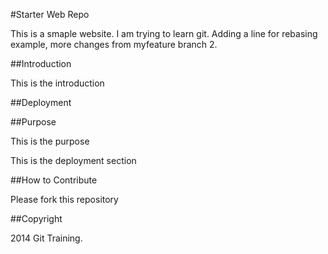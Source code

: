 #Starter Web Repo

This is a smaple website.  I am trying to learn git.
Adding a line for rebasing example,
more changes from myfeature branch 2.

##Introduction

This is the introduction

##Deployment

##Purpose

This is the purpose

This is the deployment section

##How to Contribute

Please fork this repository

##Copyright

2014 Git Training.
